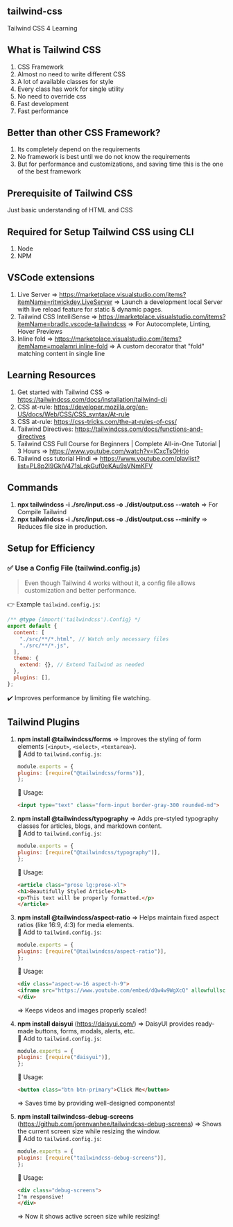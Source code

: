 ## tailwind-css
Tailwind CSS 4 Learning

## What is Tailwind CSS
1) CSS Framework
2) Almost no need to write different CSS
3) A lot of available classes for style
4) Every class has work for single utility
5) No need to override css
6) Fast development
7) Fast performance

## Better than other CSS Framework?
1) Its completely depend on the requirements
2) No framework is best until we do not know the requirements
3) But for performance and customizations, and saving time this is the one of the best framework

## Prerequisite of Tailwind CSS
Just basic understanding of HTML and CSS

## Required for Setup Tailwind CSS using CLI
1) Node
2) NPM

## VSCode extensions
1) Live Server => https://marketplace.visualstudio.com/items?itemName=ritwickdey.LiveServer
=> Launch a development local Server with live reload feature for static & dynamic pages.
2) Tailwind CSS IntelliSense => https://marketplace.visualstudio.com/items?itemName=bradlc.vscode-tailwindcss
=> For Autocomplete, Linting, Hover Previews
3) Inline fold => https://marketplace.visualstudio.com/items?itemName=moalamri.inline-fold
=> A custom decorator that "fold" matching content in single line

## Learning Resources
1) Get started with Tailwind CSS => https://tailwindcss.com/docs/installation/tailwind-cli
2) CSS at-rule: https://developer.mozilla.org/en-US/docs/Web/CSS/CSS_syntax/At-rule
3) CSS at-rule: https://css-tricks.com/the-at-rules-of-css/
4) Tailwind Directives: https://tailwindcss.com/docs/functions-and-directives
5) Tailwind CSS Full Course for Beginners | Complete All-in-One Tutorial | 3 Hours =>  https://www.youtube.com/watch?v=lCxcTsOHrjo
6) Tailwind css tutorial Hindi => https://www.youtube.com/playlist?list=PL8p2I9GklV471sLqkGuf0eKAu9sVNmKFV

## Commands
1) **npx tailwindcss -i ./src/input.css -o ./dist/output.css --watch**
=> For Compile Tailwind
2) **npx tailwindcss -i ./src/input.css -o ./dist/output.css --minify**
=> Reduces file size in production.

## Setup for Efficiency
### ✅ Use a Config File (tailwind.config.js)
> Even though Tailwind 4 works without it, a config file allows customization and better performance.

👉 Example `tailwind.config.js`:
```javascript
/** @type {import('tailwindcss').Config} */
export default {
  content: [
    "./src/**/*.html", // Watch only necessary files
    "./src/**/*.js",
  ],
  theme: {
    extend: {}, // Extend Tailwind as needed
  },
  plugins: [],
};
```
✔️ Improves performance by limiting file watching.

## Tailwind Plugins
1) **npm install @tailwindcss/forms**
=> Improves the styling of form elements (`<input>`, `<select>`, `<textarea>`).  
    🔹 Add to `tailwind.config.js`:

    ```javascript
    module.exports = {
    plugins: [require("@tailwindcss/forms")],
    };
    ```

    🔹 Usage:

    ```html
    <input type="text" class="form-input border-gray-300 rounded-md">
    ```

2) **npm install @tailwindcss/typography**
=> Adds pre-styled typography classes for articles, blogs, and markdown content.  
   🔹 Add to `tailwind.config.js`:

    ```javascript
    module.exports = {
    plugins: [require("@tailwindcss/typography")],
    };
    ```

   🔹 Usage:

    ```html
    <article class="prose lg:prose-xl">
    <h1>Beautifully Styled Article</h1>
    <p>This text will be properly formatted.</p>
    </article>
    ```

3) **npm install @tailwindcss/aspect-ratio**
=> Helps maintain fixed aspect ratios (like 16:9, 4:3) for media elements.  
    🔹 Add to `tailwind.config.js`:

    ```javascript
    module.exports = {
    plugins: [require("@tailwindcss/aspect-ratio")],
    };
    ```

    🔹 Usage:
    ```html
    <div class="aspect-w-16 aspect-h-9">
    <iframe src="https://www.youtube.com/embed/dQw4w9WgXcQ" allowfullscreen></iframe>
    </div>
    ```

    => Keeps videos and images properly scaled!

4) **npm install daisyui** (https://daisyui.com/)
=> DaisyUI provides ready-made buttons, forms, modals, alerts, etc.  
    🔹 Add to ``tailwind.config.js``:

    ```javascript
    module.exports = {
    plugins: [require("daisyui")],
    };
    ```

    🔹 Usage:
    ```html
    <button class="btn btn-primary">Click Me</button>
    ```

    => Saves time by providing well-designed components!

5) **npm install tailwindcss-debug-screens** (https://github.com/jorenvanhee/tailwindcss-debug-screens)
=> Shows the current screen size while resizing the window.  
    🔹 Add to `tailwind.config.js`:

    ```javascript
    module.exports = {
    plugins: [require("tailwindcss-debug-screens")],
    };
    ```

    🔹 Usage:
    ```html
    <div class="debug-screens">
    I'm responsive!
    </div>
    ```

    => Now it shows active screen size while resizing!